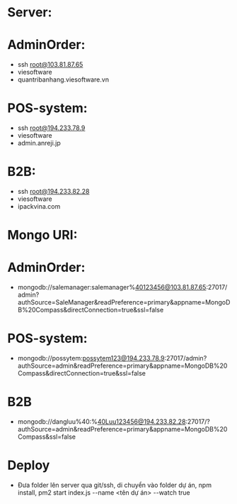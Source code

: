 # Server:

# AdminOrder:

-   ssh root@103.81.87.65
-   viesoftware
-   quantribanhang.viesoftware.vn

# POS-system:

-   ssh root@194.233.78.9
-   viesoftware
-   admin.anreji.jp

# B2B:

-   ssh root@194.233.82.28
-   viesoftware
-   ipackvina.com

# Mongo URI:

# AdminOrder:

-   mongodb://salemanager:salemanager%40123456@103.81.87.65:27017/admin?authSource=SaleManager&readPreference=primary&appname=MongoDB%20Compass&directConnection=true&ssl=false

# POS-system:

-   mongodb://possytem:possytem123@194.233.78.9:27017/admin?authSource=admin&readPreference=primary&appname=MongoDB%20Compass&directConnection=true&ssl=false

# B2B

-   mongodb://dangluu%40:%40Luu123456@194.233.82.28:27017/?authSource=admin&readPreference=primary&appname=MongoDB%20Compass&ssl=false

# Deploy

-   Đưa folder lên server qua git/ssh, di chuyển vào folder dự án, npm install, pm2 start index.js --name <tên dự án> --watch true
